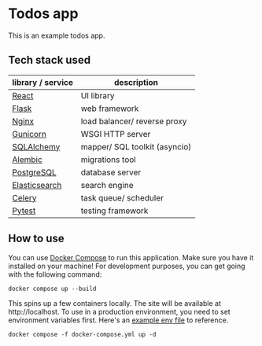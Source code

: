 # Todos app

This is an example todos app.

## Tech stack used

| library / service                                         | description                   |
| --------------------------------------------------------- | ----------------------------- |
| [React](https://github.com/facebook/react)                | UI library                    |
| [Flask](https://github.com/pallets/flask)                 | web framework                 |
| [Nginx](https://github.com/nginx/nginx)                   | load balancer/ reverse proxy  |
| [Gunicorn](https://github.com/benoitc/gunicorn)           | WSGI HTTP server              |
| [SQLAlchemy](https://github.com/sqlalchemy/sqlalchemy)    | mapper/ SQL toolkit (asyncio) |
| [Alembic](https://github.com/sqlalchemy/alembic)          | migrations tool               |
| [PostgreSQL](https://github.com/postgres/postgres)        | database server               |
| [Elasticsearch](https://github.com/elastic/elasticsearch) | search engine                 |
| [Celery](https://github.com/celery/celery)                | task queue/ scheduler         |
| [Pytest](https://github.com/pytest-dev/pytest)            | testing framework             |

## How to use

You can use [Docker Compose](https://github.com/docker/compose) to run this application.
Make sure you have it installed on your machine! For development purposes, you can get
going with the following command:

```text
docker compose up --build
```

This spins up a few containers locally. The site will be available at
http://localhost. To use in a production environment, you need to set environment
variables first. Here's an [example env file](example.env) to reference.

```text
docker compose -f docker-compose.yml up -d
```
